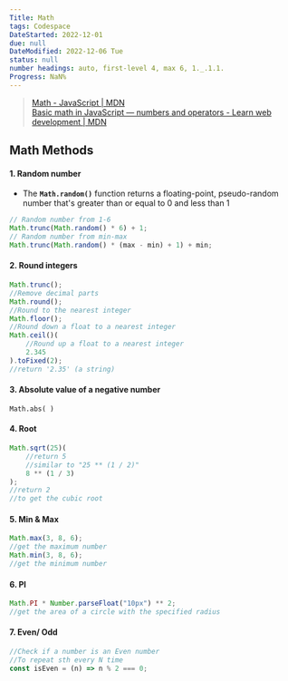 ```yaml
---
Title: Math
tags: Codespace
DateStarted: 2022-12-01
due: null
DateModified: 2022-12-06 Tue
status: null
number headings: auto, first-level 4, max 6, 1._.1.1.
Progress: NaN%
---
```


> [Math - JavaScript | MDN](https://developer.mozilla.org/en-US/docs/Web/JavaScript/Reference/Global_Objects/Math)  
> [Basic math in JavaScript — numbers and operators - Learn web development | MDN](https://developer.mozilla.org/en-US/docs/Learn/JavaScript/First_steps/Math)

## Math Methods

#### 1. Random number

- The **`Math.random()`** function returns a floating-point, pseudo-random number that's greater than or equal to 0 and less than 1

```js
// Random number from 1-6
Math.trunc(Math.random() * 6) + 1;
// Random number from min-max
Math.trunc(Math.random() * (max - min) + 1) + min;
```

#### 2. Round integers

```js
Math.trunc();
//Remove decimal parts
Math.round();
//Round to the nearest integer
Math.floor();
//Round down a float to a nearest integer
Math.ceil()(
	//Round up a float to a nearest integer
	2.345
).toFixed(2);
//return '2.35' (a string)
```

#### 3. Absolute value of a negative number

```JS
Math.abs( )
```

#### 4. Root

```js
Math.sqrt(25)(
	//return 5
	//similar to "25 ** (1 / 2)"
	8 ** (1 / 3)
);
//return 2
//to get the cubic root
```

#### 5. Min & Max

```js
Math.max(3, 8, 6);
//get the maximum number
Math.min(3, 8, 6);
//get the minimum number
```

#### 6. PI

```js
Math.PI * Number.parseFloat("10px") ** 2;
//get the area of a circle with the specified radius
```

#### 7. Even/ Odd

```js
//Check if a number is an Even number
//To repeat sth every N time
const isEven = (n) => n % 2 === 0;
```
